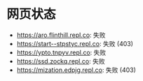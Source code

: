 # 网页状态
- https://aro.flinthill.repl.co: 失败
- https://start--stpstyc.repl.co: 失败 (403)
- https://ypto.tnpyv.repl.co: 失败
- https://ssd.zockq.repl.co: 失败
- https://mization.edpjg.repl.co: 失败 (403)
